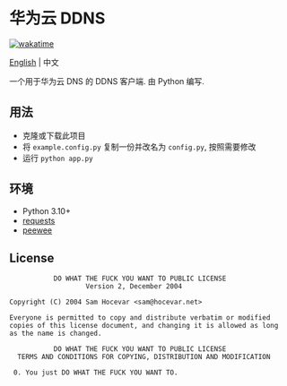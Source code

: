 # 华为云 DDNS
[![wakatime](https://wakatime.com/badge/user/92b8bbab-18e1-4e0c-af6d-082cc16c9d8a/project/1e3c2aeb-60fb-4d36-b763-4cda8dfc74c7.svg?style=flat)](https://wakatime.com/badge/user/92b8bbab-18e1-4e0c-af6d-082cc16c9d8a/project/1e3c2aeb-60fb-4d36-b763-4cda8dfc74c7)

[English](https://github.com/ImYrS/huawei-ddns/blob/main/README.md) | 中文

一个用于华为云 DNS 的 DDNS 客户端. 由 Python 编写.

## 用法
- 克隆或下载此项目
- 将 `example.config.py` 复制一份并改名为 `config.py`, 按照需要修改
- 运行 `python app.py`

## 环境
- Python 3.10+
- [requests](https://pypi.python.org/pypi/requests)
- [peewee](https://pypi.python.org/pypi/peewee)

## License

```text
           DO WHAT THE FUCK YOU WANT TO PUBLIC LICENSE
                   Version 2, December 2004

Copyright (C) 2004 Sam Hocevar <sam@hocevar.net>

Everyone is permitted to copy and distribute verbatim or modified
copies of this license document, and changing it is allowed as long
as the name is changed.

           DO WHAT THE FUCK YOU WANT TO PUBLIC LICENSE
  TERMS AND CONDITIONS FOR COPYING, DISTRIBUTION AND MODIFICATION

 0. You just DO WHAT THE FUCK YOU WANT TO.
```

